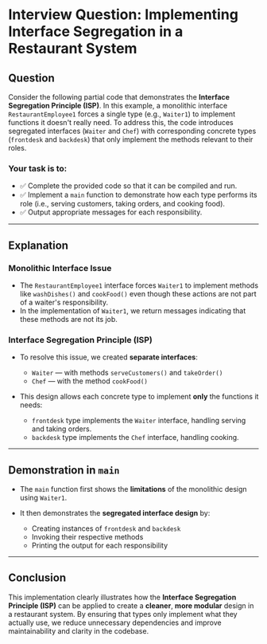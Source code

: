 # Interview Question: Implementing Interface Segregation in a Restaurant System

## Question

Consider the following partial code that demonstrates the **Interface Segregation Principle (ISP)**. In this example, a monolithic interface `RestaurantEmployee1` forces a single type (e.g., `Waiter1`) to implement functions it doesn't really need. To address this, the code introduces segregated interfaces (`Waiter` and `Chef`) with corresponding concrete types (`frontdesk` and `backdesk`) that only implement the methods relevant to their roles.

### Your task is to:

- ✅ Complete the provided code so that it can be compiled and run.
- ✅ Implement a `main` function to demonstrate how each type performs its role (i.e., serving customers, taking orders, and cooking food).
- ✅ Output appropriate messages for each responsibility.

---

## Explanation

### Monolithic Interface Issue

- The `RestaurantEmployee1` interface forces `Waiter1` to implement methods like `washDishes()` and `cookFood()` even though these actions are not part of a waiter's responsibility.
- In the implementation of `Waiter1`, we return messages indicating that these methods are not its job.

### Interface Segregation Principle (ISP)

- To resolve this issue, we created **separate interfaces**:

  - `Waiter` — with methods `serveCustomers()` and `takeOrder()`
  - `Chef` — with the method `cookFood()`

- This design allows each concrete type to implement **only** the functions it needs:

  - `frontdesk` type implements the `Waiter` interface, handling serving and taking orders.
  - `backdesk` type implements the `Chef` interface, handling cooking.

---

## Demonstration in `main`

- The `main` function first shows the **limitations** of the monolithic design using `Waiter1`.
- It then demonstrates the **segregated interface design** by:

  - Creating instances of `frontdesk` and `backdesk`
  - Invoking their respective methods
  - Printing the output for each responsibility

---

## Conclusion

This implementation clearly illustrates how the **Interface Segregation Principle (ISP)** can be applied to create a **cleaner**, **more modular** design in a restaurant system. By ensuring that types only implement what they actually use, we reduce unnecessary dependencies and improve maintainability and clarity in the codebase.
